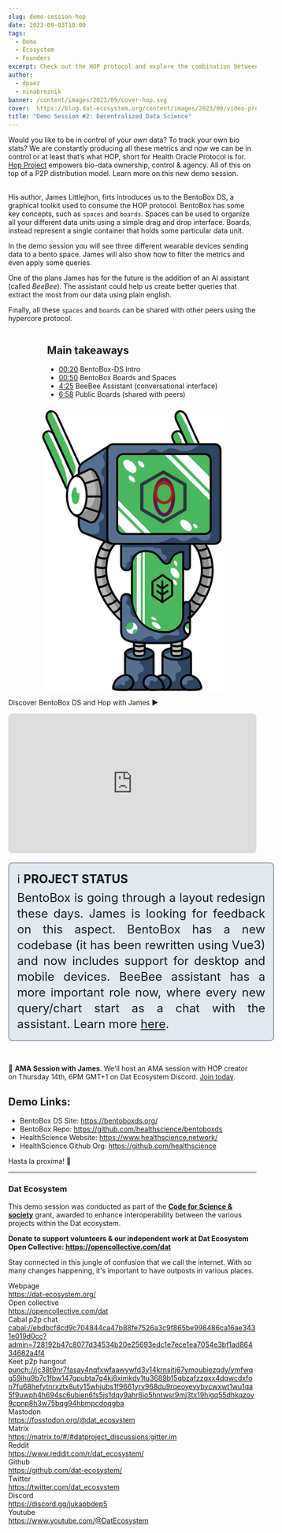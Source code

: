 ```yaml
---
slug: demo-session-hop
date: 2023-09-03T10:00
tags:
  - Demo
  - Ecosystem
  - Founders
excerpt: Check out the HOP protocol and explore the combination between data science, bio & ecosystem metrics and the power of peers.
author:
  - dpaez
  - ninabreznik
banner: /content/images/2023/09/cover-hop.svg
cover:  https://blog.dat-ecosystem.org/content/images/2023/09/video-preview-hop.png
title: "Demo Session #2: Decentralized Data Science"
---
```

<div>
Would you like to be in control of your <i>own</i> data? To track your own bio stats? We are constantly producing all these metrics and now we can be in control or at least that’s what HOP, short for Health Oracle Protocol is for. <br/>
<a href="https://www.healthscience.network/">Hop Project</a> empowers bio-data ownership, control & agency. All of this on top of a P2P distribution model. Learn more on this new demo session.
<br/><br/>

His author, James Littlejhon, firts introduces us to the BentoBox DS, a graphical toolkit used to consume the HOP protocol.
BentoBox has some key concepts, such as `spaces` and `boards`. Spaces can be used to organize all your different data units using a simple drag and drop interface. Boards, instead represent a single container that holds some particular data unit.

In the demo session you will see three different wearable devices sending data to a bento space. James will also show how to filter the metrics and even apply some queries.

One of the plans James has for the future is the addition of an AI assistant (called *BeeBee*). The assistant could help us create better queries that extract the most from our data using plain english.

Finally, all these `spaces` and `boards` can be shared with other peers using the hypercore protocol.

<div class="container">
  <div class="image">
    <img src="/content/images/2023/09/demo-hop.svg" alt="hop logo and dat robot" style="width: 100%;" />
  </div>
  <div>
  <h2>Main takeaways</h2>

  - [00:20](https://youtu.be/hMf2ui2uVWs?t=20) BentoBox-DS Intro
  - [00:50](https://youtu.be/hMf2ui2uVWs?t=50) BentoBox Boards and Spaces
  - [4:25](https://youtu.be/hMf2ui2uVWs?t=264) BeeBee Assistant (conversational interface)
  - [6:58](https://youtu.be/hMf2ui2uVWs?t=418) Public Boards (shared with peers)

  </div>
</div>

Discover BentoBox DS and Hop with James ▶️
<iframe style="width: 100%; aspect-ratio: 16/9; border-radius: 0.5rem;" src="https://www.youtube.com/embed/hMf2ui2uVWs?si=rHoHLm_92uTH5_go" title="HOP Demo Session" frameborder="0" allow="accelerometer; autoplay; clipboard-write; encrypted-media; gyroscope; picture-in-picture; web-share" allowfullscreen></iframe>

<div class="note">
ℹ️ <b>Project status</b> <br/>
BentoBox is going through a layout redesign these days. James is looking for feedback on this aspect. BentoBox has a new codebase (it has been rewritten using Vue3) and now includes support for desktop and mobile devices. BeeBee assistant has a more important role now, where every new query/chart start as a chat with the assistant. Learn more <a href="https://diyhslab.medium.com/driving-towards-beta-alpha-next-steps-e30ae12dbf60">here</a>.
</div>
<br/>

🎥 **AMA Session with James**. We'll host an AMA session with HOP creator on Thursday 14th, 6PM GMT+1 on Dat Ecosystem Discord. [Join today](https://discord.gg/rRXD2nakX4).

## Demo Links:

- BentoBox DS Site: https://bentoboxds.org/
- BentoBox Repo: https://github.com/healthscience/bentoboxds
- HealthScience Website: https://www.healthscience.network/
- HealthScience Github Org: https://github.com/healthscience

Hasta la proxima! 👋

<style>
  /* mobile first */
.container {
  display: flex;
  flex-direction: column;
}

.note {
  width: 100%;
  background-color: rgb(226 232 240);
  padding: 16px;
  font-size: 1.5rem;
  line-height: 2rem;
  border: 2px solid rgb(148 163 184);
  border-radius: 0.5rem;
  margin: 16px 0;
  text-align: justify;
}

.note b {
  display: inline-block;
  margin-bottom: 6px;
  text-transform: uppercase;
}

.post-full-image {
  background-size: 75%;
  background-repeat: no-repeat;
}

.image-right {
  float:right;
}
.image-left {
  float:left;
}
/* .image {
  flex-grow: 1;
  margin-left: 30px;
  max-width: 30%;
} */
.image img {
  display:block;
  width:100%;
}

.container {
  flex-direction: column-reverse;
  justify-content: space-between;
  gap: 10px;
  align-items: center;
}

.image {
  flex-basis: 30%;
}

@media only screen and (min-width: 1024px) {
  .post-full-image {
    background-size: 50%;
  }

  .container {
    flex-direction: row;
    gap: 30px;
  }

  .image {
    flex-basis: 25%;
  }

  .note {
    padding: 16px 32px;
  }
}
</style>
</div>

------
<div class="about-ecosystem">

### Dat Ecosystem

This demo session was conducted as part of the **[Code for Science & society](https://www.codeforsociety.org/)** grant, awarded to enhance interoperability between the various projects within the Dat ecosystem.

**Donate to support volunteers & our independent work at Dat Ecosystem
Open Collective: https://opencollective.com/dat**

Stay connected in this jungle of confusion that we call the internet. With so many changes happening, it's important to have outposts in various places.

<div class="grid">
  <div class="name">Webpage</div>
  <div class="link"><a target="_blank" href="https://dat-ecosystem.org/">https://dat-ecosystem.org/</a></div>
  <div class="name">Open collective</div>
  <div class="link"><a target="_blank" href="https://opencollective.com/dat">https://opencollective.com/dat</a></div>
  <div class="name">Cabal p2p chat</div>
  <div class="link"><a target="_blank" href="#">cabal://ebdbcf8cd9c704844ca47b88fe7526a3c9f865be998486ca16ae3431e019d0cc?admin=728192b47c8077d34534b20e25693edc1e7ece1ea7054e3bf1ad86434682a4f4</a></div>
  <div class="name">Keet p2p hangout</div>
  <div class="link"><a target="_blank" href="#">punch://jc38t9nr7fasay4nqfxwfaawywfd3y14krnsitj67ymoubiezqdy/ymfwqg59ihu9b7c1fbw147gpubta7g4kj8ximkdy1tu3689b15qbzafzzqxx4dqwcdxfon7fu68hefytnrxztx8uty15whjubs1f9661yry968du9rqeoyeyybycwxwt1wu1qa5f9uwph4h694sc6ubien6fs5js1dqy9ahr6io5hntwsr9mj3tx19higq55dhkqzoy9cpnp8h3w75bqg94hbmpcdoqgba</a></div>
  <div class="name">Mastodon</div>
  <div class="link"><a target="_blank" href="https://fosstodon.org/@dat_ecosystem">https://fosstodon.org/@dat_ecosystem</a></div>
  <div class="name">Matrix</div>
  <div class="link"><a target="_blank" href="https://matrix.to/#/#datproject_discussions:gitter.im">https://matrix.to/#/#datproject_discussions:gitter.im</a></div>
  <div class="name">Reddit</div>
  <div class="link"><a target="_blank" href="https://www.reddit.com/r/dat_ecosystem/">https://www.reddit.com/r/dat_ecosystem/</a></div>
  <div class="name">Github</div>
  <div class="link"><a target="_blank" href="https://github.com/dat-ecosystem/">https://github.com/dat-ecosystem/</a></div>
  <div class="name">Twitter</div>
  <div class="link"><a target="_blank" href="https://twitter.com/dat_ecosystem">https://twitter.com/dat_ecosystem</a></div>
  <div class="name">Discord</div>
  <div class="link"><a target="_blank" href="https://discord.gg/jukapbdep5">https://discord.gg/jukapbdep5</a></div>
  <div class="name">Youtube</div>
  <div class="link"><a target="_blank" href="https://www.youtube.com/@DatEcosystem">https://www.youtube.com/@DatEcosystem</a></div>
</div>
</div>
